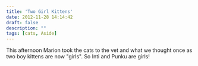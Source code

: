 ```yaml
---
title: 'Two Girl Kittens'
date: 2012-11-28 14:14:42
draft: false
description: ""
tags: [cats, Aside]
---
```


This afternoon Marion took the cats to the vet and what we thought once as two boy kittens are now "girls". So Inti and Punku are girls!
